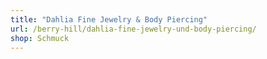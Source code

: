 ```yaml
---
title: "Dahlia Fine Jewelry & Body Piercing"
url: /berry-hill/dahlia-fine-jewelry-und-body-piercing/
shop: Schmuck
---
```

